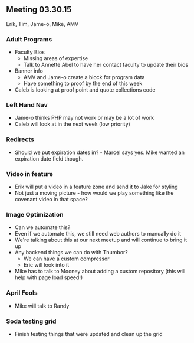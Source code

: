 ## Meeting 03.30.15
Erik, Tim, Jame-o, Mike, AMV

### Adult Programs
* Faculty Bios
     * Missing areas of expertise
     * Talk to Annette Abel to have her contact faculty to update their bios
* Banner info
     * AMV and Jame-o create a block for program data
     * Have something to proof by the end of this week
* Caleb is looking at proof point and quote collections code

### Left Hand Nav
* Jame-o thinks PHP may not work or may be a lot of work
* Caleb will look at in the next week (low priority)

### Redirects
* Should we put expiration dates in? - Marcel says yes. Mike wanted an expiration date field though.

### Video in feature
* Erik will put a video in a feature zone and send it to Jake for styling
* Not just a moving picture - how would we play something like the covenant video in that space?

### Image Optimization
* Can we automate this?
* Even if we automate this, we still need web authors to manually do it
* We're talking about this at our next meetup and will continue to bring it up
* Any backend things we can do with Thumbor?
     * We can have a custom compressor
     * Eric will look into it
* Mike has to talk to Mooney about adding a custom repository (this will help with page load speed!)

### April Fools
* Mike will talk to Randy

### Soda testing grid
* Finish testing things that were updated and clean up the grid
